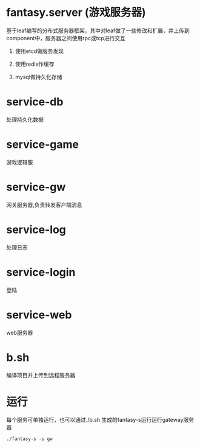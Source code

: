 # fantasy.server (游戏服务器)
基于leaf编写的分布式服务器框架，其中对leaf做了一些修改和扩展，并上传到component中，服务器之间使用rpc或tcp进行交互

1. 使用etcd做服务发现

2. 使用redis作缓存

3. mysql做持久化存储

# service-db
处理持久化数据
# service-game
游戏逻辑服
# service-gw
网关服务器,负责转发客户端消息
# service-log
处理日志
# service-login
登陆
# service-web
web服务器
# b.sh
编译项目并上传到远程服务器
# 运行
每个服务可单独运行，也可以通过./b.sh 生成的fantasy-s运行运行gateway服务器

    ./fantasy-s -s gw
          


        




